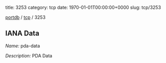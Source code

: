 title: 3253
category: tcp
date: 1970-01-01T00:00:00+0000
slug: tcp/3253

[portdb](/) / [tcp](/category/tcp.html) / 3253


## IANA Data

_Name:_ pda-data

_Description:_ PDA Data

